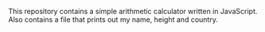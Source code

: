 This repository contains a simple arithmetic calculator written in JavaScript.
Also contains a file that prints out my name, height and country.
